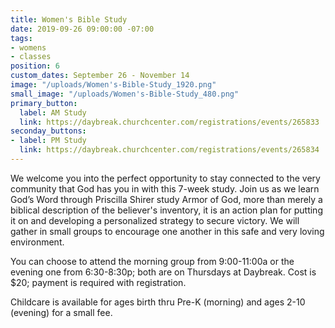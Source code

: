 ```yaml
---
title: Women's Bible Study
date: 2019-09-26 09:00:00 -07:00
tags:
- womens
- classes
position: 6
custom_dates: September 26 - November 14
image: "/uploads/Women's-Bible-Study_1920.png"
small_image: "/uploads/Women's-Bible-Study_480.png"
primary_button:
  label: AM Study
  link: https://daybreak.churchcenter.com/registrations/events/265833
seconday_buttons:
- label: PM Study
  link: https://daybreak.churchcenter.com/registrations/events/265834
---
```


We welcome you into the perfect opportunity to stay connected to the very community that God has you in with this 7-week study. Join us as we learn God’s Word through Priscilla Shirer study Armor of God, more than merely a biblical description of the believer's inventory, it is an action plan for putting it on and developing a personalized strategy to secure victory. We will gather in small groups to encourage one another in this safe and very loving environment.

You can choose to attend the morning group from 9:00-11:00a or the evening one from 6:30-8:30p; both are on Thursdays at Daybreak. Cost is $20; payment is required with registration.

Childcare is available for ages birth thru Pre-K (morning) and ages 2-10 (evening) for a small fee. 